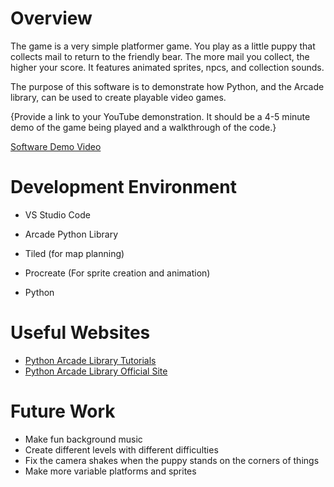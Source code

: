 # Overview

The game is a very simple platformer game. You play as a little puppy that collects mail to return to the friendly bear. The more mail you collect, the higher your score. It features animated sprites, npcs, and collection sounds.

The purpose of this software is to demonstrate how Python, and the Arcade library, can be used to create playable video games.

{Provide a link to your YouTube demonstration.  It should be a 4-5 minute demo of the game being played and a walkthrough of the code.}

[Software Demo Video](http://youtube.link.goes.here)

# Development Environment

* VS Studio Code
* Arcade Python Library
* Tiled (for map planning)
* Procreate (For sprite creation and animation)


* Python

# Useful Websites

* [Python Arcade Library Tutorials](https://api.arcade.academy/en/latest/tutorials/platform_tutorial/step_09.html)
* [Python Arcade Library Official Site](https://api.arcade.academy/en/2.6.17/index.html)

# Future Work

* Make fun background music
* Create different levels with different difficulties
* Fix the camera shakes when the puppy stands on the corners of things
* Make more variable platforms and sprites